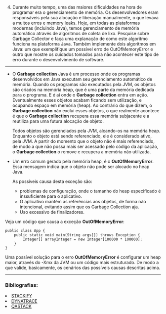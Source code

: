 4. Durante muito tempo, uma das maiores dificuldades na hora de programar era o gerenciamento de memória. Os
   desenvolvedores eram responsáveis pela sua alocação e liberação manualmente, o que levava a muitos erros e memory
   leaks. Hoje, em todas as plataformas modernas (incluindo Java), temos gerenciamento de memória automático através de
   algoritmos de coleta de lixo. Pesquise sobre Garbage Collector e faça uma explanação de como este algoritmo funciona
   na plataforma Java. Também implemente dois algoritmos em Java: um que exemplifique um possível erro de
   OutOfMemoryError e outro que mostre os cuidados tomados para não acontecer este tipo de erro durante o
   desenvolvimento de software.

---
- O <b>Garbage collection</b> Java é um processo onde os programas desenvolvidos em Java executam seu gerenciamento
  automático de memória. Quando os programas são executados pela JVM, os objetos são criados na memória heap, que é uma
  parte da memória dedicada para o programa. E é aí onde o <b>Garbage collection</b> entra em ação. Eventualmente esses
  objetos acabam ficando sem utilização, e ocupando espaço em memória (heap). Ao contrário do que dizem, o <b>Garbage
  collection</b> não exclui esses objetos, o que realmente acontece é que o <b>Garbage collection</b> recupera essa
  memória subjacente e a reutiliza para uma futura alocação de objeto.

  Todos objetos são gerenciados pela JVM, alcando-os na memória heap. Enquanto o objeto está sendo referenciado, ele é
  considerado ativo, pela JVM. A partir do momento que o objeto não é mais referenciado, de modo a que não possa mais
  ser acessado pelo código da aplicação, o <b>Garbage collection</b> o remove e recupera a memória não utilizada.


- Um erro comum gerado pela memória heap, é o <b>OutOfMemoryError</b>. Essa mensagem indica que o objeto não pode ser
  alocado no heap Java.

  As possíveis causa desta exceção são:
    - problemas de configuração, onde o tamanho do heap especificado é inssuficiente para o aplicativo.
    - O aplicativo mantém as referências aos objetos, de forma não intencional, evitando assim que os Garbage Collection
      aja.
    - Uso excessivo de finalizadores.

Veja um código que causa a exceção <b>OutOfMemoryError</b>:

    public class App {
        public static void main(String args[]) throws Exception {
            Integer[] arrayInteger = new Integer[100000 * 100000];
        }
    }

Uma possível solução para o erro <b>OutOfMemoryError</b> é configurar um heap maior, através do -Xmx da JVM ou um código
mais estruturado. De modo a que valíde, basicamente, os cenários das possíveis causas descritas acima.

---

### Bibliografias:

<li><a href="https://stackify.com/what-is-java-garbage-collection/">STACKIFY</a></li>
<li><a href="https://www.dynatrace.com/resources/ebooks/javabook/how-garbage-collection-works/">DYNATRACE</a></li>
<li><a href="https://qastack.com.br/programming/37335/how-to-deal-with-java-lang-outofmemoryerror-java-heap-space-error#:~:text=A%20maneira%20mais%20f%C3%A1cil%20de,isso%20resolver%C3%A1%20imediatamente%20seu%20OutOfMemoryError.">QASTACK</a></li>
